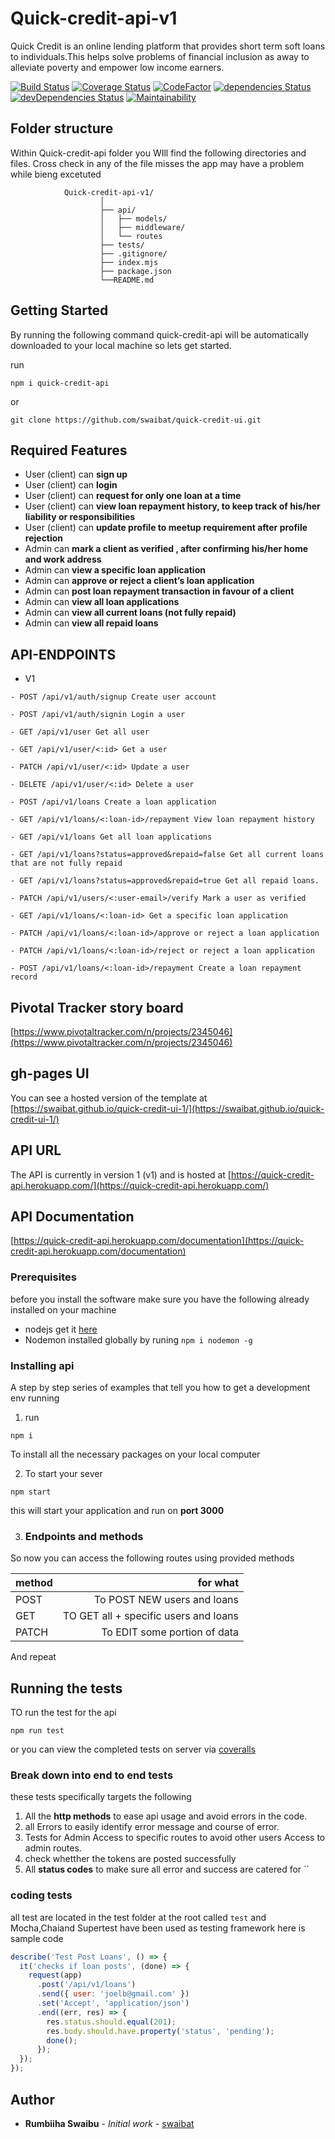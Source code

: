 # Quick-credit-api-v1
Quick Credit is an online lending platform that provides short term soft loans to individuals.This helps solve problems of financial inclusion as away to alleviate poverty and empower low income earners. 

[![Build Status](https://travis-ci.org/swaibat/Quick-credit-api-v1.svg?branch=develop)](https://travis-ci.org/swaibat/Quick-credit-api-v1)
[![Coverage Status](https://coveralls.io/repos/github/swaibat/Quick-credit-api-v1/badge.svg?branch=develop)](https://coveralls.io/github/swaibat/Quick-credit-api-v1?branch=develop)
[![CodeFactor](https://www.codefactor.io/repository/github/swaibat/quick-credit-api-v1/badge)](https://www.codefactor.io/repository/github/swaibat/quick-credit-api-v1)
[![dependencies Status](https://david-dm.org/swaibat/Quick-credit-api-v1/status.svg)](https://david-dm.org/swaibat/Quick-credit-api-v1)
[![devDependencies Status](https://david-dm.org/swaibat/Quick-credit-api-v1/dev-status.svg)](https://david-dm.org/swaibat/Quick-credit-api-v1?type=dev)
[![Maintainability](https://api.codeclimate.com/v1/badges/554af8de13a28038f471/maintainability)](https://codeclimate.com/github/swaibat/Quick-credit-api-v1/maintainability)
## Folder structure
Within Quick-credit-api folder you WIll find the following directories and files. Cross check in any of the file misses the app may have a problem while bieng excetuted

```
            Quick-credit-api-v1/
                    │
                    ├── api/
                    │   ├── models/
                    │   ├── middleware/
                    │   └── routes
                    ├── tests/
                    ├── .gitignore/
                    ├── index.mjs
                    ├── package.json
                    └──README.md
```
## Getting Started
By running the following command quick-credit-api will be automatically downloaded to your local machine so lets get started.

run 
```
npm i quick-credit-api 
```
or

```
git clone https://github.com/swaibat/quick-credit-ui.git
```

## Required Features

- User (client) can **sign up**
- User (client) can **login**
- User (client) can **request for only one loan at a time**
- User (client) can **view loan repayment history, to keep track of his/her liability or responsibilities**
- User (client) can **update profile to meetup requirement after profile rejection**
- Admin can **mark a client as verified , after confirming his/her home and work address**
- Admin can **view a specific loan application**
- Admin can **approve or reject a client’s loan application**
- Admin can **post loan repayment transaction in favour of a client**
- Admin can **view all loan applications**
- Admin can **view all current loans (not fully repaid)**
- Admin can **view all repaid loans**

## API-ENDPOINTS

- V1

`- POST /api/v1/auth/signup Create user account`

`- POST /api/v1/auth/signin Login a user`

`- GET /api/v1/user Get all user`

`- GET /api/v1/user/<:id> Get a user`

`- PATCH /api/v1/user/<:id> Update a user`

`- DELETE /api/v1/user/<:id> Delete a user`

`- POST /api/v1/loans Create a loan application`

`- GET /api/v1/loans/<:loan-id>/repayment View loan repayment history`

`- GET /api/v1/loans Get all loan applications`

`- GET /api/v1/loans?status=approved&repaid=false Get all current loans that are not fully repaid`

`- GET /api/v1/loans?status=approved&repaid=true Get all repaid loans.`

`- PATCH /api/v1/users/<:user-email>/verify Mark a user as verified`

`- GET /api/v1/loans/<:loan-id> Get a specific loan application`

`- PATCH /api/v1/loans/<:loan-id>/approve or reject a loan application`

`- PATCH /api/v1/loans/<:loan-id>/reject or reject a loan application`

`- POST /api/v1/loans/<:loan-id>/repayment Create a loan repayment record`


## Pivotal Tracker story board

[https://www.pivotaltracker.com/n/projects/2345046](https://www.pivotaltracker.com/n/projects/2345046)

## gh-pages UI

You can see a hosted version of the template at [https://swaibat.github.io/quick-credit-ui-1/](https://swaibat.github.io/quick-credit-ui-1/)

## API URL

The API is currently in version 1 (v1) and is hosted at
[https://quick-credit-api.herokuapp.com/](https://quick-credit-api.herokuapp.com/)

## API Documentation

[https://quick-credit-api.herokuapp.com/documentation](https://quick-credit-api.herokuapp.com/documentation)


### Prerequisites

before you install the software make sure you have the following already installed on your machine

- nodejs get it [here](https://nodejs.org)
- Nodemon installed globally by runing `npm i nodemon -g`


### Installing api

A step by step series of examples that tell you how to get a development env running
1. run
```
npm i 
```
To install all the necessary packages on your local computer

2. To start your sever
```
npm start
```
this will start your application and run on **port 3000**

3. ### Endpoints and methods

So now you can access the following routes using provided methods

| method  | for what                                 |
| ------- |-----------------------------------------:|
| POST    | To POST NEW users and loans              |
| GET     | TO GET all + specific users and loans    |
| PATCH   | To EDIT some portion of data             |


And repeat

## Running the tests

TO run the test for the api 
```
npm run test 
```
or you can view the completed tests on server via [coveralls](https://coveralls.io/github/swaibat/Quick-credit-api-v1?branch=develop)

### Break down into end to end tests

these tests specifically targets the following
1. All the **http methods** to ease api usage and avoid errors in the code.
2. all Errors to easily identify error message and course of error.
3. Tests for Admin Access to specific routes to avoid other users Access to admin routes.
4. check whetther the tokens are posted successfully
5. All **status codes** to make sure all error and success are catered for
``

### coding  tests

all test are located in the test folder at the root called `test` and Mocha,Chaiand Supertest have been used as testing framework
here is sample code
```javascript
describe('Test Post Loans', () => {
  it('checks if loan posts', (done) => {
    request(app)
      .post('/api/v1/loans')
      .send({ user: 'joelb@gmail.com' })
      .set('Accept', 'application/json')
      .end((err, res) => {
        res.status.should.equal(201);
        res.body.should.have.property('status', 'pending');
        done();
      });
  });
});
```

## Author

* **Rumbiiha Swaibu** - *Initial work* - [swaibat](https://github.com/swaibat)

